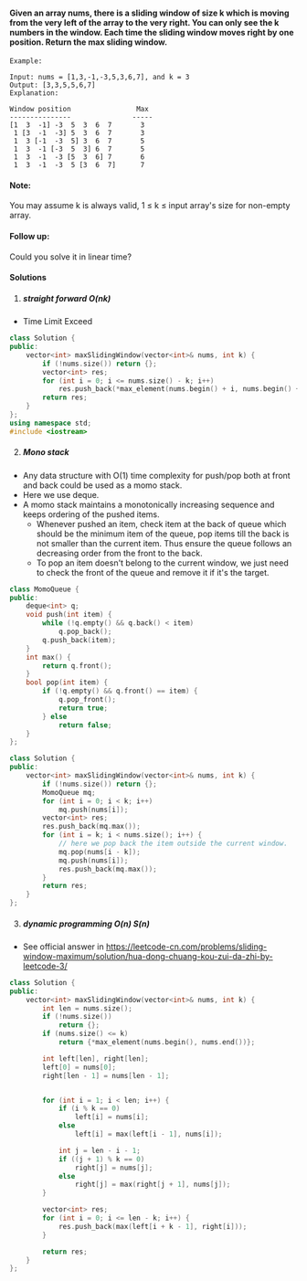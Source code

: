 #### Given an array nums, there is a sliding window of size k which is moving from the very left of the array to the very right. You can only see the k numbers in the window. Each time the sliding window moves right by one position. Return the max sliding window.

```
Example:

Input: nums = [1,3,-1,-3,5,3,6,7], and k = 3
Output: [3,3,5,5,6,7] 
Explanation: 

Window position                Max
---------------               -----
[1  3  -1] -3  5  3  6  7       3
 1 [3  -1  -3] 5  3  6  7       3
 1  3 [-1  -3  5] 3  6  7       5
 1  3  -1 [-3  5  3] 6  7       5
 1  3  -1  -3 [5  3  6] 7       6
 1  3  -1  -3  5 [3  6  7]      7
 ```

#### Note:
You may assume k is always valid, 1 ≤ k ≤ input array's size for non-empty array.

#### Follow up:
Could you solve it in linear time?

#### Solutions

1. ##### straight forward O(nk)

- Time Limit Exceed

```c++
class Solution {
public:
    vector<int> maxSlidingWindow(vector<int>& nums, int k) {
        if (!nums.size()) return {};
        vector<int> res;
        for (int i = 0; i <= nums.size() - k; i++)
            res.push_back(*max_element(nums.begin() + i, nums.begin() + i + k));
        return res;
    }
};
using namespace std;
#include <iostream>
```

2. ##### Mono stack

- Any data structure with O(1) time complexity for push/pop both at front and back could be used as a momo stack.
- Here we use deque.
- A momo stack maintains a monotonically increasing sequence and keeps ordering of the pushed items.
    - Whenever pushed an item, check item at the back of queue which should be the minimum item of the queue, pop items till the back is not smaller than the current item. Thus ensure the queue follows an decreasing order from the front to the back.
    - To pop an item doesn't belong to the current window, we just need to check the front of the queue and remove it if it's the target.


```c++
class MomoQueue {
public:
    deque<int> q;
    void push(int item) {
        while (!q.empty() && q.back() < item)
            q.pop_back();
        q.push_back(item);
    }
    int max() {
        return q.front();
    }
    bool pop(int item) {
        if (!q.empty() && q.front() == item) {
            q.pop_front();
            return true;
        } else
            return false;
    }
};

class Solution {
public:
    vector<int> maxSlidingWindow(vector<int>& nums, int k) {
        if (!nums.size()) return {};
        MomoQueue mq;
        for (int i = 0; i < k; i++)
            mq.push(nums[i]);
        vector<int> res;
        res.push_back(mq.max());
        for (int i = k; i < nums.size(); i++) {
            // here we pop back the item outside the current window.
            mq.pop(nums[i - k]);
            mq.push(nums[i]);
            res.push_back(mq.max());
        }
        return res;
    }
};
```

3. ##### dynamic programming O(n) S(n)

- See official answer in https://leetcode-cn.com/problems/sliding-window-maximum/solution/hua-dong-chuang-kou-zui-da-zhi-by-leetcode-3/

```c++
class Solution {
public:
    vector<int> maxSlidingWindow(vector<int>& nums, int k) {
        int len = nums.size();
        if (!nums.size())
            return {};
        if (nums.size() <= k)
            return {*max_element(nums.begin(), nums.end())};

        int left[len], right[len];
        left[0] = nums[0];
        right[len - 1] = nums[len - 1];


        for (int i = 1; i < len; i++) {
            if (i % k == 0)
                left[i] = nums[i];
            else
                left[i] = max(left[i - 1], nums[i]);

            int j = len - i - 1;
            if ((j + 1) % k == 0)
                right[j] = nums[j];
            else
                right[j] = max(right[j + 1], nums[j]);
        }

        vector<int> res;
        for (int i = 0; i <= len - k; i++) {
            res.push_back(max(left[i + k - 1], right[i]));
        }

        return res;
    }
};
```